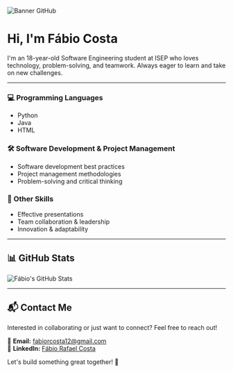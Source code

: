 ![Banner GitHub](assets/banner.gif)


# Hi, I'm Fábio Costa

I'm an 18-year-old Software Engineering student at ISEP who loves technology, problem-solving, and teamwork. Always eager to learn and take on new challenges.

---

### 💻 Programming Languages
- Python
- Java
- HTML

### 🛠 Software Development & Project Management
- Software development best practices
- Project management methodologies
- Problem-solving and critical thinking

### 🎯 Other Skills
- Effective presentations
- Team collaboration & leadership
- Innovation & adaptability

---

## 📊 GitHub Stats
![Fábio's GitHub Stats](https://github-readme-stats.vercel.app/api?username=fabiocosta&show_icons=true&theme=dracula)

---

## 📬 Contact Me
Interested in collaborating or just want to connect? Feel free to reach out!

📧 **Email:** fabiorcosta12@gmail.com  
🔗 **LinkedIn:** [Fábio Rafael Costa](https://www.linkedin.com/in/f%C3%A1bio-rafael-costa-a791812b1)  

Let's build something great together! 🚀
